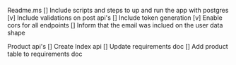Readme.ms
    [] Include scripts and steps to up and run the app with postgres
    [v] Include validations on post api's
    [] Include token generation
    [v] Enable cors for all endpoints
    [] Inform that the email was inclued on the user data shape

Product api's
    [] Create Index api
    [] Update requirements doc 
    [] Add product table to requirements doc


